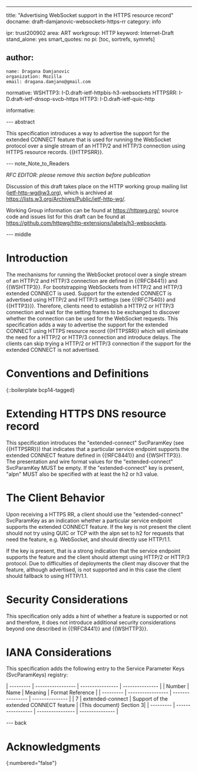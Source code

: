 ---
title: "Advertising WebSocket support in the HTTPS resource record"
docname: draft-damjanovic-websockets-https-rr
category: info

ipr: trust200902
area: ART
workgroup: HTTP
keyword: Internet-Draft
stand_alone: yes
smart_quotes: no
pi: [toc, sortrefs, symrefs]

author:
 -
    name: Dragana Damjanovic
    organization: Mozilla
    email: dragana.damjano@gmail.com

normative:
  WSHTTP3: I-D.draft-ietf-httpbis-h3-websockets
  HTTPSRR: I-D.draft-ietf-dnsop-svcb-https
  HTTP3: I-D.draft-ietf-quic-http

informative:


--- abstract

This specification introduces a way to advertise the support for the extended CONNECT feature that
is used for running the WebSocket protocol over a single stream of an HTTP/2 and HTTP/3
connection using HTTPS resource records. {{HTTPSRR}}.


--- note_Note_to_Readers

*RFC EDITOR: please remove this section before publication*

Discussion of this draft takes place on the HTTP working group mailing list (ietf-http-wg@w3.org), which is archived at <https://lists.w3.org/Archives/Public/ietf-http-wg/>.

Working Group information can be found at <https://httpwg.org/>; source code and issues list for this draft can be found at <https://github.com/httpwg/http-extensions/labels/h3-websockets>.

--- middle

# Introduction

The mechanisms for running the WebSocket protocol over a single stream of an HTTP/2 and HTTP/3
connection are defined in {{!RFC8441}} and {{WSHTTP3}}.  For bootstrapping WebSockets from
HTTP/2 and HTTP/3  extended CONNECT is used.  Support for the extended CONNECT is  advertised
using HTTP/2 and HTTP/3 settings (see {{!RFC7540}} and {{HTTP3}}).  Therefore, clients need
to establish a HTTP/2 or HTTP/3 connection and wait for the setting frames to be exchanged
to discover whether the connection can be used  for the WebSocket requests. This specification
adds a way to advertise the support for the extended CONNECT using HTTPS resource record {{HTTPSRR}}
which will eliminate the need for a HTTP/2 or HTTP/3 connection and introduce delays. The
clients can skip trying a HTTP/2 or HTTP/3 connection if the support for the extended CONNECT is
not advertised.

# Conventions and Definitions

{::boilerplate bcp14-tagged}

# Extending HTTPS DNS resource record

This specification introduces the "extended-connect" SvcParamKey (see {{HTTPSRR}}) that  indicates that a
particular service endpoint supports the extended CONNECT feature defined in  {{!RFC8441}}
and {{WSHTTP3}}. The presentation and wire format values for the "extended-connect"
SvcParamKey MUST be empty.  If the "extended-connect" key is present, "alpn" MUST also be
specified with at least the h2 or h3 value.

# The Client Behavior

Upon receiving a HTTPS RR, a client should use the "extended-connect" SvcParamKey as an indication
whether a particular service endpoint supports the extended CONNECT feature.  If the key is not
present the client should not try using QUIC or TCP with the alpn set to h2 for requests that
need the feature, e.g.  WebSocket, and should directly use HTTP/1.1.

If the key is present, that is a strong indication that the service endpoint supports the
feature and the client should attempt using HTTP/2 or HTTP/3 protocol.  Due to difficulties of
deployments the client may discover that the feature, although advertised, is not supported and
in this case the client should fallback to using HTTP/1.1.


# Security Considerations

This specification only adds a hint of whether a feature is supported or not and therefore,
it does not introduce additional security considerations beyond one described in {{!RFC8441}}
and {{WSHTTP3}}.

# IANA Considerations

This specification adds the following entry to the Service Parameter Keys (SvcParamKeys) registry:

| --------- | ----------------- | ---------------- | --------------- |
| Number    | Name              | Meaning          | Format Reference |
| --------- | ----------------- | ---------------- | --------------- |
| 7         | extended-connect  | Support of the extended CONNECT feature | (This document) Section 3|
| --------- | ----------------- | ---------------- | --------------- |

--- back

# Acknowledgments
{:numbered="false"}


